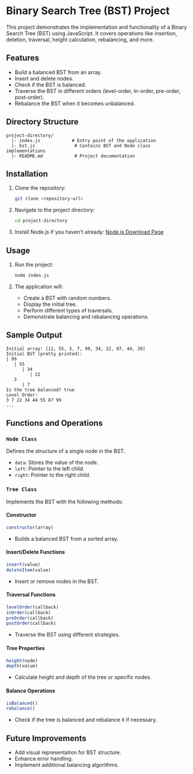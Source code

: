 # Binary Search Tree (BST) Project

This project demonstrates the implementation and functionality of a Binary Search Tree (BST) using JavaScript. It covers operations like insertion, deletion, traversal, height calculation, rebalancing, and more.

## Features

- Build a balanced BST from an array.
- Insert and delete nodes.
- Check if the BST is balanced.
- Traverse the BST in different orders (level-order, in-order, pre-order, post-order).
- Rebalance the BST when it becomes unbalanced.

## Directory Structure
```
project-directory/
  |- index.js            # Entry point of the application
  |- bst.js               # Contains BST and Node class implementations
  |- README.md            # Project documentation
```

## Installation

1. Clone the repository:
   ```bash
   git clone <repository-url>
   ```

2. Navigate to the project directory:
   ```bash
   cd project-directory
   ```

3. Install Node.js if you haven't already: [Node.js Download Page](https://nodejs.org/)

## Usage

1. Run the project:
   ```bash
   node index.js
   ```

2. The application will:
   - Create a BST with random numbers.
   - Display the initial tree.
   - Perform different types of traversals.
   - Demonstrate balancing and rebalancing operations.

## Sample Output
```
Initial array: [12, 55, 3, 7, 99, 34, 22, 87, 44, 20]
Initial BST (pretty printed):
| 99
   | 55
      | 34
         | 22
   3
      | 7
Is the tree balanced? true
Level Order:
3 7 22 34 44 55 87 99
...
```

## Functions and Operations

### `Node Class`
Defines the structure of a single node in the BST.
- `data`: Stores the value of the node.
- `left`: Pointer to the left child.
- `right`: Pointer to the right child.

### `Tree Class`
Implements the BST with the following methods:

#### Constructor
```javascript
constructor(array)
```
- Builds a balanced BST from a sorted array.

#### Insert/Delete Functions
```javascript
insert(value)
deleteItem(value)
```
- Insert or remove nodes in the BST.

#### Traversal Functions
```javascript
levelOrder(callback)
inOrder(callback)
preOrder(callback)
postOrder(callback)
```
- Traverse the BST using different strategies.

#### Tree Properties
```javascript
height(node)
depth(value)
```
- Calculate height and depth of the tree or specific nodes.

#### Balance Operations
```javascript
isBalanced()
rebalance()
```
- Check if the tree is balanced and rebalance it if necessary.

## Future Improvements
- Add visual representation for BST structure.
- Enhance error handling.
- Implement additional balancing algorithms.


